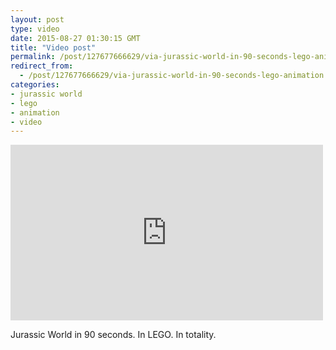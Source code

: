 ```yaml
---
layout: post
type: video
date: 2015-08-27 01:30:15 GMT
title: "Video post"
permalink: /post/127677666629/via-jurassic-world-in-90-seconds-lego-animation
redirect_from: 
  - /post/127677666629/via-jurassic-world-in-90-seconds-lego-animation
categories:
- jurassic world
- lego
- animation
- video
---
```

<iframe width="500" height="281"  id="youtube_iframe" src="https://www.youtube.com/embed/qLWn8HngycY?feature=oembed&amp;enablejsapi=1&amp;wmode=opaque" frameborder="0" allow="accelerometer; autoplay; clipboard-write; encrypted-media; gyroscope; picture-in-picture" allowfullscreen title="Jurassic World in 90 seconds (LEGO animation)"></iframe>

<p>Jurassic World in 90 seconds. In LEGO. In totality.</p>